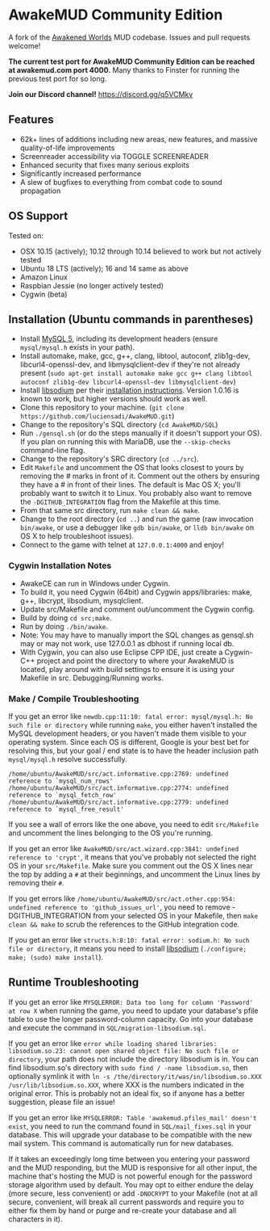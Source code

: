 # AwakeMUD Community Edition
A fork of the [Awakened Worlds](http://awakenedworlds.net) MUD codebase. Issues and pull requests welcome!

**The current test port for AwakeMUD Community Edition can be reached at awakemud.com port 4000.** Many thanks to Finster for running the previous test port for so long.

**Join our Discord channel!** https://discord.gg/q5VCMkv

## Features
- 62k+ lines of additions including new areas, new features, and massive quality-of-life improvements
- Screenreader accessibility via TOGGLE SCREENREADER
- Enhanced security that fixes many serious exploits
- Significantly increased performance
- A slew of bugfixes to everything from combat code to sound propagation

## OS Support
Tested on:
- OSX 10.15 (actively); 10.12 through 10.14 believed to work but not actively tested
- Ubuntu 18 LTS (actively); 16 and 14 same as above
- Amazon Linux
- Raspbian Jessie (no longer actively tested)
- Cygwin (beta)

## Installation (Ubuntu commands in parentheses)
- Install [MySQL 5](https://dev.mysql.com/doc/refman/5.7/en/installing.html), including its development headers (ensure `mysql/mysql.h` exists in your path).
- Install automake, make, gcc, g++, clang, libtool, autoconf, zlib1g-dev, libcurl4-openssl-dev, and libmysqlclient-dev if they're not already present (`sudo apt-get install automake make gcc g++ clang libtool autoconf zlib1g-dev libcurl4-openssl-dev libmysqlclient-dev`)
- Install [libsodium](https://github.com/jedisct1/libsodium/releases) per their [installation instructions](https://download.libsodium.org/doc/installation). Version 1.0.16 is known to work, but higher versions should work as well.
- Clone this repository to your machine. (`git clone https://github.com/luciensadi/AwakeMUD.git`)
- Change to the repository's SQL directory (`cd AwakeMUD/SQL`)
- Run `./gensql.sh` (or do the steps manually if it doesn't support your OS). If you plan on running this with MariaDB, use the `--skip-checks` command-line flag.
- Change to the repository's SRC directory (`cd ../src`).
- Edit `Makefile` and uncomment the OS that looks closest to yours by removing the # marks in front of it. Comment out the others by ensuring they have a # in front of their lines. The default is Mac OS X; you'll probably want to switch it to Linux. You probably also want to remove the `-DGITHUB_INTEGRATION` flag from the Makefile at this time.
- From that same src directory, run `make clean && make`.
- Change to the root directory (`cd ..`) and run the game (raw invocation `bin/awake`, or use a debugger like `gdb bin/awake`, or `lldb bin/awake` on OS X to help troubleshoot issues).
- Connect to the game with telnet at `127.0.0.1:4000` and enjoy!

### Cygwin Installation Notes
- AwakeCE can run in Windows under Cygwin.
- To build it, you need Cygwin (64bit) and Cygwin apps/libraries: make, g++, libcrypt, libsodium, mysqlclient.
- Update src/Makefile and comment out/uncomment the Cygwin config.
- Build by doing `cd src;make`.
- Run by doing `./bin/awake`.
- Note: You may have to manually import the SQL changes as gensql.sh may or may not work, use 127.0.0.1 as dbhost if running local db.
- With Cygwin, you can also use Eclipse CPP IDE, just create a Cygwin-C++ project and point the directory to where your AwakeMUD is located, play around with build settings to ensure it is using your Makefile in src. Debugging/Running works.

### Make / Compile Troubleshooting

If you get an error like `newdb.cpp:11:10: fatal error: mysql/mysql.h: No such file or directory` while running `make`, you either haven't installed the MySQL development headers, or you haven't made them visible to your operating system. Since each OS is different, Google is your best bet for resolving this, but your goal / end state is to have the header inclusion path `mysql/mysql.h` resolve successfully.

```
/home/ubuntu/AwakeMUD/src/act.informative.cpp:2769: undefined reference to `mysql_num_rows'
/home/ubuntu/AwakeMUD/src/act.informative.cpp:2774: undefined reference to `mysql_fetch_row'
/home/ubuntu/AwakeMUD/src/act.informative.cpp:2779: undefined reference to `mysql_free_result'
```
If you see a wall of errors like the one above, you need to edit `src/Makefile` and uncomment the lines belonging to the OS you're running.

If you get an error like `AwakeMUD/src/act.wizard.cpp:3841: undefined reference to 'crypt'`, it means that you've probably not selected the right OS in your `src/Makefile`. Make sure you comment out the OS X lines near the top by adding a `#` at their beginnings, and uncomment the Linux lines by removing their `#`.

If you get errors like `/home/ubuntu/AwakeMUD/src/act.other.cpp:954: undefined reference to 'github_issues_url'`, you need to remove -DGITHUB_INTEGRATION from your selected OS in your Makefile, then `make clean && make` to scrub the references to the GitHub integration code.

If you get an error like `structs.h:8:10: fatal error: sodium.h: No such file or directory`, it means you need to install [libsodium](https://github.com/jedisct1/libsodium/releases) (`./configure; make; (sudo) make install`).

## Runtime Troubleshooting

If you get an error like `MYSQLERROR: Data too long for column 'Password' at row X` when running the game, you need to update your database's pfile table to use the longer password-column capacity. Go into your database and execute the command in `SQL/migration-libsodium.sql`.

If you get an error like `error while loading shared libraries: libsodium.so.23: cannot open shared object file: No such file or directory`, your path does not include the directory libsodium is in. You can find libsodium.so's directory with `sudo find / -name libsodium.so`, then optionally symlink it with `ln -s /the/directory/it/was/in/libsodium.so.XXX /usr/lib/libsodium.so.XXX`, where XXX is the numbers indicated in the original error. This is probably not an ideal fix, so if anyone has a better suggestion, please file an issue!

If you get an error like `MYSQLERROR: Table 'awakemud.pfiles_mail' doesn't exist`, you need to run the command found in `SQL/mail_fixes.sql` in your database. This will upgrade your database to be compatible with the new mail system. This command is automatically run for new databases.

If it takes an exceedingly long time between you entering your password and the MUD responding, but the MUD is responsive for all other input, the machine that's hosting the MUD is not powerful enough for the password storage algorithm used by default. You may opt to either endure the delay (more secure, less convenient) or add `-DNOCRYPT` to your Makefile (not at all secure, convenient, will break all current passwords and require you to either fix them by hand or purge and re-create your database and all characters in it).
